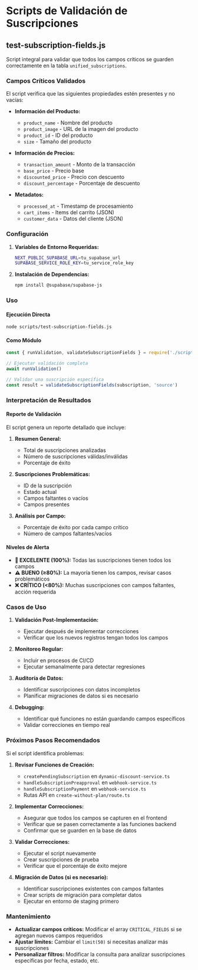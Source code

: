 # Scripts de Validación de Suscripciones

## test-subscription-fields.js

Script integral para validar que todos los campos críticos se guarden correctamente en la tabla `unified_subscriptions`.

### Campos Críticos Validados

El script verifica que las siguientes propiedades estén presentes y no vacías:

- **Información del Producto:**
  - `product_name` - Nombre del producto
  - `product_image` - URL de la imagen del producto
  - `product_id` - ID del producto
  - `size` - Tamaño del producto

- **Información de Precios:**
  - `transaction_amount` - Monto de la transacción
  - `base_price` - Precio base
  - `discounted_price` - Precio con descuento
  - `discount_percentage` - Porcentaje de descuento

- **Metadatos:**
  - `processed_at` - Timestamp de procesamiento
  - `cart_items` - Items del carrito (JSON)
  - `customer_data` - Datos del cliente (JSON)

### Configuración

1. **Variables de Entorno Requeridas:**
   ```bash
   NEXT_PUBLIC_SUPABASE_URL=tu_supabase_url
   SUPABASE_SERVICE_ROLE_KEY=tu_service_role_key
   ```

2. **Instalación de Dependencias:**
   ```bash
   npm install @supabase/supabase-js
   ```

### Uso

#### Ejecución Directa
```bash
node scripts/test-subscription-fields.js
```

#### Como Módulo
```javascript
const { runValidation, validateSubscriptionFields } = require('./scripts/test-subscription-fields')

// Ejecutar validación completa
await runValidation()

// Validar una suscripción específica
const result = validateSubscriptionFields(subscription, 'source')
```

### Interpretación de Resultados

#### Reporte de Validación

El script genera un reporte detallado que incluye:

1. **Resumen General:**
   - Total de suscripciones analizadas
   - Número de suscripciones válidas/inválidas
   - Porcentaje de éxito

2. **Suscripciones Problemáticas:**
   - ID de la suscripción
   - Estado actual
   - Campos faltantes o vacíos
   - Campos presentes

3. **Análisis por Campo:**
   - Porcentaje de éxito por cada campo crítico
   - Número de campos faltantes/vacíos

#### Niveles de Alerta

- **🎉 EXCELENTE (100%):** Todas las suscripciones tienen todos los campos
- **⚠️ BUENO (≥80%):** La mayoría tienen los campos, revisar casos problemáticos
- **❌ CRÍTICO (<80%):** Muchas suscripciones con campos faltantes, acción requerida

### Casos de Uso

1. **Validación Post-Implementación:**
   - Ejecutar después de implementar correcciones
   - Verificar que los nuevos registros tengan todos los campos

2. **Monitoreo Regular:**
   - Incluir en procesos de CI/CD
   - Ejecutar semanalmente para detectar regresiones

3. **Auditoría de Datos:**
   - Identificar suscripciones con datos incompletos
   - Planificar migraciones de datos si es necesario

4. **Debugging:**
   - Identificar qué funciones no están guardando campos específicos
   - Validar correcciones en tiempo real

### Próximos Pasos Recomendados

Si el script identifica problemas:

1. **Revisar Funciones de Creación:**
   - `createPendingSubscription` en `dynamic-discount-service.ts`
   - `handleSubscriptionPreapproval` en `webhook-service.ts`
   - `handleSubscriptionPayment` en `webhook-service.ts`
   - Rutas API en `create-without-plan/route.ts`

2. **Implementar Correcciones:**
   - Asegurar que todos los campos se capturen en el frontend
   - Verificar que se pasen correctamente a las funciones backend
   - Confirmar que se guarden en la base de datos

3. **Validar Correcciones:**
   - Ejecutar el script nuevamente
   - Crear suscripciones de prueba
   - Verificar que el porcentaje de éxito mejore

4. **Migración de Datos (si es necesario):**
   - Identificar suscripciones existentes con campos faltantes
   - Crear scripts de migración para completar datos
   - Ejecutar en entorno de staging primero

### Mantenimiento

- **Actualizar campos críticos:** Modificar el array `CRITICAL_FIELDS` si se agregan nuevos campos requeridos
- **Ajustar límites:** Cambiar el `limit(50)` si necesitas analizar más suscripciones
- **Personalizar filtros:** Modificar la consulta para analizar suscripciones específicas por fecha, estado, etc.